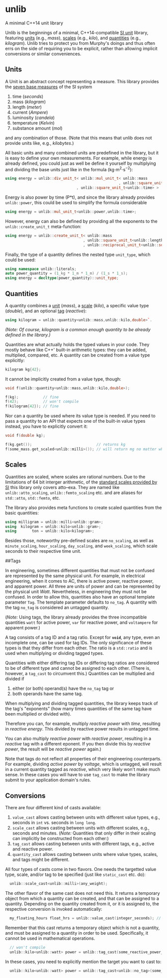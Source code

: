 # unlib
A minimal C++14 unit library

Unlib is the beginnings of a minimal, C++14-compatible [SI unit](https://en.wikipedia.org/wiki/International_System_of_Units) library, featuring [units](#units) (e.g., _mass_), [scales](#scales) (e.g., _kilo_), and [quantities](#quantities) (e.g., _kilogram_). Unlib tries to protect you from Murphy's doings and thus often errs on the side of requiring you to be explicit, rather than allowing implicit conversions or similar conveniences. 


## Units

A Unit is an abstract concept representing a measure. This library provides the [seven base measures](https://en.wikipedia.org/wiki/SI_base_unit) of the SI system

1. time (_seconds_)
1. mass (_kilogram_)
1. length (_meter_)
1. current (_Ampere_)
1. luminosity (_candela_)
1. temperature (_Kelvin_)
1. substance amount (_mol_)

and any combination of those. (Note that this means that unlib does not provide units like, e.g., _kilobytes_.)

All basic units and many combined units are predefined in the library, but it is easy to define your own measurements. For example, while energy is already defined, you could just as well be define it yourself by multiplying and dividing the base units just like in the formula (kg⋅m<sup>2</sup>⋅s<sup>−2</sup>):

```c++
using energy = unlib::div_unit_t< unlib::mul_unit_t< unlib::mass
                                                   , unlib::square_unit_t<unlib::length> >
                                , unlib::square_unit_t<unlib::time> >
```

Energy is also power by time (P*t), and since the library already provides `unlib::power`, this could be used to simplify the formula considerable

```c++
using energy = unlib::mul_unit_t<unlib::power,unlib::time>;
```

However, energy can also be defined by providing all the exponents to the `unlib::create_unit_t` meta-function: 

```c++
using energy = unlib::create_unit_t< unlib::mass
                                   , unlib::square_unit_t<unlib::length>
                                   , unlib::reciprocal_unit_t<unlib::square_unit_t<unlib::time>> >;
```

Finally, the type of a quantity defines the nested type `unit_type`, which could be used:

```c++
using namespace unlib::literals;
auto power_quantity = (1_kg * 1_m * 1_m) / (1_s * 1_s);
using energy = decltype(power_quantity)::unit_type;
```


## Quantities

A quantity combines a [unit](#units) (_mass_), a [scale](#scales) (_kilo_), a specific value type (_double_), and an optional [tag](#tags) (_reactive_): 

```c++
using kilogram = unlib::quantity<unlib::mass,unlib::kilo,double>`. 
```

_(Note: Of course, _kilogram_ is a common enough quantity to be already defined in the library.)_ 

Quantities are what actually holds the typed values in your code. They mostly behave like C++' built-in arithmetic types: they can be added, multiplied, compared, etc. A quantity can be created from a value type explicitly: 

```c++
kilogram kg{42};
```

It cannot be implicitly created from a value type, though: 

```c++
void f(unlib::quantity<unlib::mass,unlib::kilo,double>);

f(kg);           // fine
f(42);           // won't compile
f(kilogram{42}); // fine
```

Nor can a quantity be used where its value type is needed. If you need to pass a quantity to an API that expects one of the built-in value types instead, you have to explicitly convert it:

```c++
void f(double kg);

f(kg.get());                             // returns kg
f(some_mass.get_scaled<unlib::milli>()); // will return mg no matter what scale some_mass is
```

## Scales

Quantities are scaled, where scales are rational numbers. Due to the limitations of 64 bit interger arithmetic, of the [standard scales provided by SI](https://en.wikipedia.org/wiki/International_System_of_Units#Prefixes) this library only covers atto–exa. They are named like `unlib::atto_scaling`, `unlib::femto_scaling` etc. and are aliases for `std::atto`, `std::femto`, etc. 

The library also provides meta functions to create scaled quantities from the basic quantities: 

```c++
using milligram = unlib::milli<unlib::gram>;
using  kilogram = unlib::kilo<unlib::gram>;
using       ton = unlib::kilo<kilogram>;
```

Besides those, noteworthy pre-defined scales are `no_scaling`, as well as `minute_scaling`, `hour_scaling`, `day_scaling`, and `week_scaling`, which scale seconds to their respective time unit.   


##Tags

In engineering, sometimes different quantities that must not be confused are represented by the same physical unit. For example, in electrical engineering, when it comes to AC, there is active power, reactive power, and apparent power. All three are units of power and can be represented by the physical unit _Watt_. Nevertheless, in engineering they must not be confused. In order to allow this, quantities also have an optional template parameter `Tag`. The template parameter defaults to `no_tag`. A quantity with the tag `no_tag` is considered an untagged quantity. 

(_Note:_ Using tags, the library already provides the three incompatible quantities `watt` for active power, `var` for reactive power, and `voltampere` for apparent power.)

A tag consists of a tag ID and a tag ratio. Except for **`void`**, any type, even an incomplete one, can be used for tag IDs. The only significance of these types is that they differ from each other. The ratio is a `std::ratio` and is used when multiplying or dividing tagged types.

Quantities with either differing tag IDs or differing tag ratios are considered to be of different type and cannot be assigned to each other. (There is, however, a `tag_cast` to circumvent this.) Quantities can be multiplied and divided if

 1. either (or both) operand(s) have the `no_tag` tag or 
 1. both operands have the same tag.

When multiplying and dividing tagged quantities, the library keeps track of the tag's "exponents" (how many times quantities of the same tag have been multiplied or divided with). 

Therefore you can, for example, multiply _reactive power_ with _time_, resulting in _reactive energy_. This divided by reactive power results in untagged time. 

You can also multiply _reactive power_ with _reactive power_, resulting in a _reactive_ tag with a different eponent. If you then divide this by _reactive power_, the result will be _reactive power_ again.)

Note that tags do not reflect all properties of their engineering counterparts. For example, dividing _active power_ by _voltage_, which is untagged, will result in a current quantity tagged as _reactive_, which very likely won't make much sense. In these cases you will have to use `tag_cast` to make the library submit to your application domain's rules. 


## Conversions

There are four different kind of casts available: 

 1. `value_cast` allows casting between units with different value types, e.g., seconds in `int` vs. seconds in `long long`.
 1. `scale_cast` allows casting between units with different scales, e.g., seconds and minutes. (_Note:_ Quantities that only differ in their scaling can implicitly be constructed from each other:)
 1. `tag_cast` allows casting between units with different tags, e.g., active and reactive power.
 1. `quantity_cast` allows casting between units where value types, scales, and tags might be different. 

All four types of casts come in two flavors. One needs the targetted value type, scale, and/or tag to be specified (just like `static_cast` etc. do): 

```c++
  unlib::scale_cast<unlib::milli>(any_weight);
```

The other flavor of the same cast does not need this. It returns a temporary object from which a quantity can be created, and that can be assigned to a quantity. Depending on the quantity created from it, or it is assigned to, the respective conversion is invoked automatically: 

```c++
  my_floating_hours float_hrs = unlib::value_cast(integer_seconds); // note: scale cast from secs to hrs is implicit
```

Remember that this cast returns a temporary object which is not a quantity, and must be assigned to a quantity in order to be used. Specifically, it cannot be used in mathematical operations. 

```c++
  // won't compile
  unlib::kilo<unlib::watt> power = unlib::tag_cast(some_reactive_power_in_kW) / some_time;
```

In these cases, you need to explicitly mention the target you want to cast to: 

```c++
  unlib::kilo<unlib::watt> power = unlib::tag_cast<unlib::no_tag>(some_reactive_power_in_kW) / some_time;
```
